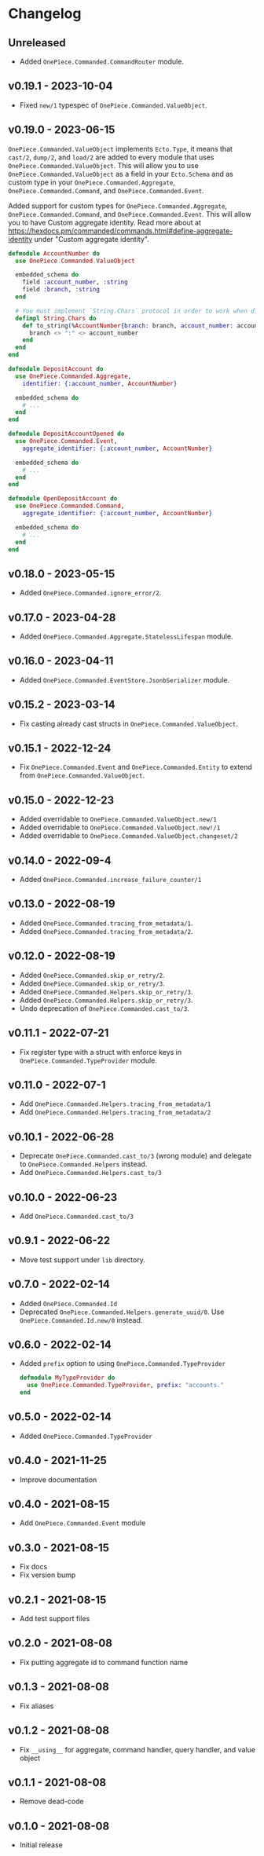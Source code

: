 # Changelog

## Unreleased

- Added `OnePiece.Commanded.CommandRouter` module.

## v0.19.1 - 2023-10-04

- Fixed `new/1` typespec of `OnePiece.Commanded.ValueObject`.

## v0.19.0 - 2023-06-15

`OnePiece.Commanded.ValueObject` implements `Ecto.Type`, it means that `cast/2`, `dump/2`, and `load/2` are
added to every module that uses `OnePiece.Commanded.ValueObject`. This will allow you to use
`OnePiece.Commanded.ValueObject` as a field in your `Ecto.Schema` and as custom type in your
`OnePiece.Commanded.Aggregate`, `OnePiece.Commanded.Command`, and `OnePiece.Commanded.Event`.

Added support for custom types for `OnePiece.Commanded.Aggregate`, `OnePiece.Commanded.Command`, and
`OnePiece.Commanded.Event`. This will allow you to have Custom aggregate identity. Read more about at
https://hexdocs.pm/commanded/commands.html#define-aggregate-identity under "Custom aggregate identity".

```elixir
defmodule AccountNumber do
  use OnePiece.Commanded.ValueObject

  embedded_schema do
    field :account_number, :string
    field :branch, :string
  end

  # You must implement `String.Chars` protocol in order to work when dispatching the Command.
  defimpl String.Chars do
    def to_string(%AccountNumber{branch: branch, account_number: account_number}) do
      branch <> ":" <> account_number
    end
  end
end

defmodule DepositAccount do
  use OnePiece.Commanded.Aggregate,
    identifier: {:account_number, AccountNumber}

  embedded_schema do
    # ...
  end
end

defmodule DepositAccountOpened do
  use OnePiece.Commanded.Event,
    aggregate_identifier: {:account_number, AccountNumber}

  embedded_schema do
    # ...
  end
end

defmodule OpenDepositAccount do
  use OnePiece.Commanded.Command,
    aggregate_identifier: {:account_number, AccountNumber}

  embedded_schema do
    # ...
  end
end
```

## v0.18.0 - 2023-05-15

- Added `OnePiece.Commanded.ignore_error/2`.

## v0.17.0 - 2023-04-28

- Added `OnePiece.Commanded.Aggregate.StatelessLifespan` module.

## v0.16.0 - 2023-04-11

- Added `OnePiece.Commanded.EventStore.JsonbSerializer` module.

## v0.15.2 - 2023-03-14

- Fix casting already cast structs in `OnePiece.Commanded.ValueObject`.

## v0.15.1 - 2022-12-24

- Fix `OnePiece.Commanded.Event` and `OnePiece.Commanded.Entity` to extend from `OnePiece.Commanded.ValueObject`.

## v0.15.0 - 2022-12-23

- Added overridable to `OnePiece.Commanded.ValueObject.new/1`
- Added overridable to `OnePiece.Commanded.ValueObject.new!/1`
- Added overridable to `OnePiece.Commanded.ValueObject.changeset/2`

## v0.14.0 - 2022-09-4

- Added `OnePiece.Commanded.increase_failure_counter/1`

## v0.13.0 - 2022-08-19

- Added `OnePiece.Commanded.tracing_from_metadata/1`.
- Added `OnePiece.Commanded.tracing_from_metadata/2`.

## v0.12.0 - 2022-08-19

- Added `OnePiece.Commanded.skip_or_retry/2`.
- Added `OnePiece.Commanded.skip_or_retry/3`.
- Added `OnePiece.Commanded.Helpers.skip_or_retry/3`.
- Added `OnePiece.Commanded.Helpers.skip_or_retry/3`.
- Undo deprecation of `OnePiece.Commanded.cast_to/3`.

## v0.11.1 - 2022-07-21

- Fix register type with a struct with enforce keys in  `OnePiece.Commanded.TypeProvider` module.

## v0.11.0 - 2022-07-1

- Add `OnePiece.Commanded.Helpers.tracing_from_metadata/1`
- Add `OnePiece.Commanded.Helpers.tracing_from_metadata/2`

## v0.10.1 - 2022-06-28

- Deprecate `OnePiece.Commanded.cast_to/3` (wrong module) and delegate to
  `OnePiece.Commanded.Helpers` instead.
- Add `OnePiece.Commanded.Helpers.cast_to/3`

## v0.10.0 - 2022-06-23

- Add `OnePiece.Commanded.cast_to/3`

## v0.9.1 - 2022-06-22

- Move test support under `lib` directory.

## v0.7.0 - 2022-02-14

- Added `OnePiece.Commanded.Id`
- Deprecated `OnePiece.Commanded.Helpers.generate_uuid/0`. Use
  `OnePiece.Commanded.Id.new/0` instead.

## v0.6.0 - 2022-02-14

- Added `prefix` option to using `OnePiece.Commanded.TypeProvider`

  ```elixir
  defmodule MyTypeProvider do
    use OnePiece.Commanded.TypeProvider, prefix: "accounts."
  end
  ```

## v0.5.0 - 2022-02-14

- Added `OnePiece.Commanded.TypeProvider`

## v0.4.0 - 2021-11-25

- Improve documentation

## v0.4.0 - 2021-08-15

- Add `OnePiece.Commanded.Event` module

## v0.3.0 - 2021-08-15

- Fix docs
- Fix version bump

## v0.2.1 - 2021-08-15

- Add test support files

## v0.2.0 - 2021-08-08

- Fix putting aggregate id to command function name

## v0.1.3 - 2021-08-08

- Fix aliases

## v0.1.2 - 2021-08-08

- Fix `__using__` for aggregate, command handler, query handler, and value
  object

## v0.1.1 - 2021-08-08

- Remove dead-code

## v0.1.0 - 2021-08-08

- Initial release

